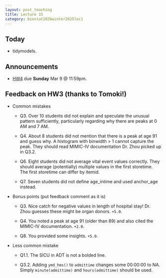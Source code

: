```yaml
---
layout: post_teaching
title: Lecture 15
category: biostat203bwinter2025lec1
---
```


## Today

* tidymodels.

## Announcements

* [HW4](https://ucla-biostat-203b.github.io/2025winter/hw/hw4/hw4.html) due **Sunday** Mar 9 @ 11:59pm.

## Feedback on HW3 (thanks to Tomoki!)

- Common mistakes

    - Q3. Over 10 students did not explain and speculate the unusual pattern sufficiently, particularly regarding why there are peaks at 0 AM and 7 AM.
    
    - Q4. About 8 students did not mention that there is a peak at age 91 and guess why. A histogram with binwidth > 1 cannot capture the peak. They should read MIMIC-IV documentation Dr. Zhou picked up in Q3.2.
    
    - Q6. Eight students did not average vital event values correctly. They should average (potentially) multiple values in the first storetime. The first storetime can differ by itemid.
    
    - Q7. Seven students did not define age_intime and used anchor_age instead.
    
- Bonus points (put feedback comment as it is)

    - Q3. Nice catch for negative values in length of hospital stay! Dr. Zhou guesses these might be organ donors. `+5.0`.

    - Q4. You noted a peak at age 91 (older than 89) and also cited the MIMIC-IV documentation. `+2.0`.

    - Q8. You provided some insights. `+5.0`.
    
- Less common mistake

    - Q1.1. The SICU in ADT is not a bolded line.

    - Q3.2. Adding `ymd_hms()`  to `admittime` changes some 00:00:00 to NA. Simply `minute(admittime)` and `hours(admittime)` should be used.
